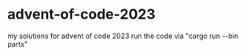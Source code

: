 # advent-of-code-2023
my solutions for advent of code 2023
run the code via "cargo run --bin partx"
